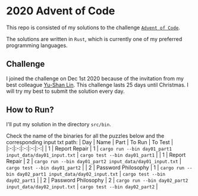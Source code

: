 # 2020 Advent of Code
This repo is consisted of my solutions to the challenge [`Advent of Code`](https://adventofcode.com/).

The solutions are written in `Rust`, which is currently one of my preferred programming languages.

## Challenge
I joined the challenge on Dec 1st 2020 because of the invitation from my best colleague [Yu-Shan Lin](https://github.com/SLMT). This challenge lasts 25 days until Christmas. I will try my best to submit the solution every day.

## How to Run?
I'll put my solution in the directory `src/bin`.

Check the name of the binaries for all the puzzles below and the corresponding input txt path:
| Day | Name | Part | To Run | To Test |
|:-:|:-:|:-:|:-:|:-:|
| 1 | Report Repair | 1 | `cargo run --bin day01_part1 input_data/day01_input.txt` | `cargo test --bin day01_part1` |
| 1 | Report Repair | 2 | `cargo run --bin day01_part2 input_data/day01_input.txt` | `cargo test --bin day01_part2` |
| 2 | Password Philosophy | 1 | `cargo run --bin day02_part1 input_data/day02_input.txt` | `cargo test --bin day02_part1` |
| 2 | Password Philosophy | 2 | `cargo run --bin day02_part2 input_data/day02_input.txt` | `cargo test --bin day02_part2` |
